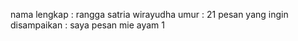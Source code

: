nama lengkap : rangga satria wirayudha
umur : 21
pesan yang ingin disampaikan : saya pesan mie ayam 1